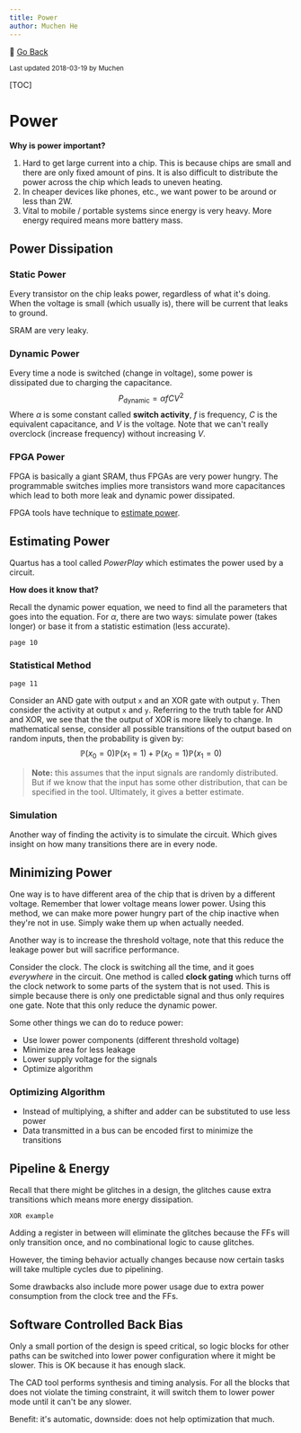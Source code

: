 ```yaml
---
title: Power
author: Muchen He
---
```


:floppy_disk: [Go Back](/documents)

<small> Last updated 2018-03-19 by Muchen</small> 

[TOC]

# Power

**Why is power important?**

1. Hard to get large current into a chip. This is because chips are small and there are only fixed amount of pins. It is also difficult to distribute the power across the chip which leads to uneven heating.
2. In cheaper devices like phones, etc., we want power to be around or less than 2W.
3. Vital to mobile / portable systems since energy is very heavy. More energy required means more battery mass.



## Power Dissipation

### Static Power

Every transistor on the chip leaks power, regardless of what it's doing. When the voltage is small (which usually is), there will be current that leaks to ground.

SRAM are very leaky.

### Dynamic Power

Every time a node is switched (change in voltage), some power is dissipated due to charging the capacitance.
$$
P_\text{dynamic}=\alpha fCV^2
$$
Where $\alpha$ is some constant called **switch activity**, $f$ is frequency, $C$ is the equivalent capacitance, and $V$ is the voltage. Note that we can't really overclock (increase frequency) without increasing $V$.

### FPGA Power

FPGA is basically a giant SRAM, thus FPGAs are very power hungry. The programmable switches implies more transistors wand more capacitances which lead to both more leak and dynamic power dissipated.

FPGA tools have technique to [estimate power](#Estimating-Power). 



## Estimating Power

Quartus has a tool called *PowerPlay* which estimates the power used by a circuit. 

**How does it know that?**

Recall the dynamic power equation, we need to find all the parameters that goes into the equation. For $\alpha$, there are two ways: simulate power (takes longer) or base it from a statistic estimation (less accurate). 

`page 10`

### Statistical Method

`page 11`

Consider an AND gate with output `x` and an XOR gate with output `y`. Then consider the activity at output `x`  and `y`. Referring to the truth table for AND and XOR, we see that the the output of XOR is more likely to change. In mathematical sense, consider all possible transitions of the output based on random inputs, then the probability is given by:
$$
\mathbb P(x_0=0)\mathbb P(x_1=1)+\mathbb P(x_0=1)\mathbb P(x_1=0)
$$

> **Note:** this assumes that the input signals are randomly distributed. But if we know that the input has some other distribution, that can be specified in the tool. Ultimately, it gives a better estimate.

### Simulation

Another way of finding the activity is to simulate the circuit. Which gives insight on how many transitions there are in every node.



## Minimizing Power

One way is to have different area of the chip that is driven by a different voltage. Remember that lower voltage means lower power. Using this method, we can make more power hungry part of the chip inactive when they're not in use. Simply wake them up when actually needed.

Another way is to increase the threshold voltage, note that this reduce the leakage power but will sacrifice performance. 

Consider the clock. The clock is switching all the time, and it goes *everywhere* in the circuit. One method is called **clock gating** which turns off the clock network to some parts of the system that is not used. This is simple because there is only one predictable signal and thus only requires one gate. Note that this only reduce the dynamic power.

Some other things we can do to reduce power:

- Use lower power components (different threshold voltage)
- Minimize area for less leakage
- Lower supply voltage for the signals
- Optimize algorithm

### Optimizing Algorithm

- Instead of multiplying, a shifter and adder can be substituted to use less power
- Data transmitted in a bus can be encoded first to minimize the transitions




## Pipeline & Energy

Recall that there might be glitches in a design, the glitches cause extra transitions which means more energy dissipation. 

`XOR example`

Adding a register in between will eliminate the glitches because the FFs will only transition once, and no combinational logic to cause glitches.

However, the timing behavior actually changes because now certain tasks will take multiple cycles due to pipelining.

Some drawbacks also include more power usage due to extra power consumption from the clock tree and the FFs. 



## Software Controlled Back Bias

Only a small portion of the design is speed critical, so logic blocks for other paths can be switched into lower power configuration where it might be slower. This is OK because it has enough slack.

The CAD tool performs synthesis and timing analysis. For all the blocks that does not violate the timing constraint, it will switch them to lower power mode until it can't be any slower.

Benefit: it's automatic, downside: does not help optimization that much.